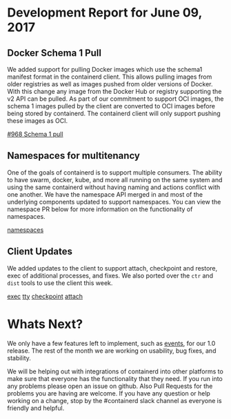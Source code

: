 # Development Report for June 09, 2017

## Docker Schema 1 Pull

We added support for pulling Docker images which use the schema1 manifest
format in the containerd client. This allows pulling images from older
registries as well as images pushed from older versions of Docker. With this
change any image from the Docker Hub or registry supporting the v2 API can be
pulled. As part of our commitment to support OCI images, the schema 1 images
pulled by the client are converted to OCI images before being stored by
containerd. The containerd client will only support pushing these images as
OCI.

[#968 Schema 1 pull](https://github.com/containerd/containerd/pull/968)

## Namespaces for multitenancy

One of the goals of containerd is to support multiple consumers.  The ability to have swarm, docker, kube, and more all running on the same system and using the same containerd without having naming and actions conflict with one another.  We have the namespace API merged in and most of the underlying components updated to support namespaces.  You can view the namespace PR below for more information on the functionality of namespaces.

[namespaces](https://github.com/containerd/containerd/pull/963)

## Client Updates

We added updates to the client to support attach, checkpoint and restore, exec of additional processes, and fixes.  We also ported over the `ctr` and `dist` tools to use the client this week.

[exec](https://github.com/containerd/containerd/pull/940)
[tty](https://github.com/containerd/containerd/pull/948)
[checkpoint](https://github.com/containerd/containerd/pull/958)
[attach](https://github.com/containerd/containerd/pull/976)

# Whats Next?

We only have a few features left to implement, such as [events](https://github.com/containerd/containerd/pull/956), for our 1.0 release.  The rest of the month we are working on usability, bug fixes, and stability.

We will be helping out with integrations of containerd into other platforms to make sure that everyone has the functionality that they need.  If you run into any problems please open an issue on github.  Also Pull Requests for the problems you are having are welcome.  If you have any question or help working on a change, stop by the #containerd slack channel as everyone is friendly and helpful.
